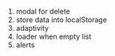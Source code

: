 1. modal for delete
2. store data into localStorage
3. adaptivity
4. loader when empty list
5. alerts
